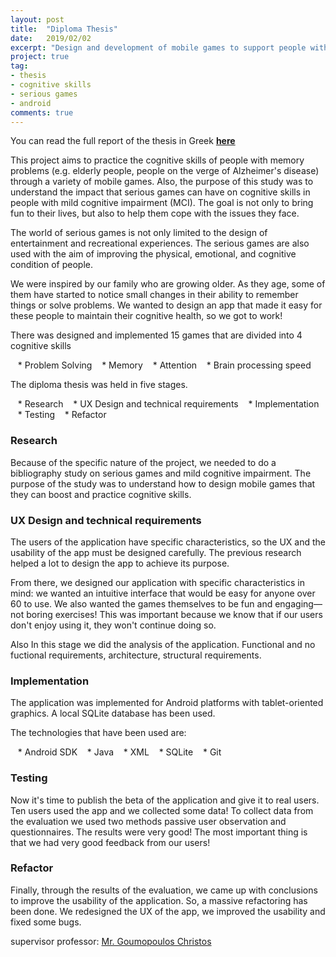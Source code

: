 ```yaml
---
layout: post
title:  "Diploma Thesis"
date:   2019/02/02
excerpt: "Design and development of mobile games to support people with memory problems"
project: true
tag:
- thesis
- cognitive skills
- serious games
- android
comments: true
---
```


You can read the full report of the thesis in Greek  **[here](https://drive.google.com/file/d/1pqMQRbw9K097PA07t6QHAkgKIJYU_Ji2/view?usp=sharing)**

This project aims to practice the cognitive skills of people with memory problems (e.g. elderly people, people on the verge of Alzheimer's disease) through a variety of mobile games.
Also, the purpose of this study was to understand the impact that serious games can have on cognitive skills in people with mild cognitive impairment (MCI). The goal is not only to bring fun to their lives, but also to help them cope with the issues they face.

The world of serious games is not only limited to the design of entertainment and recreational experiences. The serious games are also used with the aim of improving the physical, emotional, and cognitive condition of people.

We were inspired by our family who are growing older. As they age, some of them have started to notice small changes in their ability to remember things or solve problems. We wanted to design an app that made it easy for these people to maintain their cognitive health, so we got to work!

There was designed and implemented 15 games that are divided into 4 cognitive skills 

  &nbsp;&nbsp; * Problem Solving 
  &nbsp;&nbsp; * Memory 
  &nbsp;&nbsp; * Attention 
  &nbsp;&nbsp; * Brain processing speed 

The diploma thesis was held in five stages.

   &nbsp;&nbsp; * Research 
   &nbsp;&nbsp; * UX Design and technical requirements 
   &nbsp;&nbsp; * Implementation 
   &nbsp;&nbsp; * Testing 
   &nbsp;&nbsp; * Refactor 

### Research 

Because of the specific nature of the project, we needed to do a bibliography study on serious games and mild cognitive impairment. 
The purpose of the study was to understand how to design mobile games that they can boost and practice cognitive skills.

### UX Design and technical requirements 

The users of the application have specific characteristics, so the UX and the usability of the app must be designed carefully. The previous research helped a lot to design the app to achieve its purpose.

From there, we designed our application with specific characteristics in mind: we wanted an intuitive interface that would be easy for anyone over 60 to use. We also wanted the games themselves to be fun and engaging—not boring exercises! This was important because we know that if our users don't enjoy using it, they won't continue doing so.
 
Also  In this stage we did the analysis of the application. Functional and no fuctional requirements,  architecture, structural requirements.


### Implementation 

The application was implemented for Android platforms with tablet-oriented graphics.
A local SQLite database has been used.

The technologies that have been used are:

   &nbsp;&nbsp; * Android SDK
   &nbsp;&nbsp; * Java
   &nbsp;&nbsp; * XML
   &nbsp;&nbsp; * SQLite
   &nbsp;&nbsp; * Git


### Testing

Now it's time to publish the beta of the application and give it to real users.
Ten users used the app and we collected some data!
To collect data from the evaluation we used two methods passive user observation and questionnaires.
The results were very good! The most important thing is that we had very good feedback from our users! 

### Refactor

Finally, through the results of the evaluation, we came up with conclusions to improve the usability of the application.
So, a massive refactoring has been done.
We redesigned the UX of the app, we improved the usability and fixed some bugs.

supervisor professor: [Mr. Goumopoulos Christos](https://scholar.google.gr/citations?user=5C9JHkUAAAAJ)
